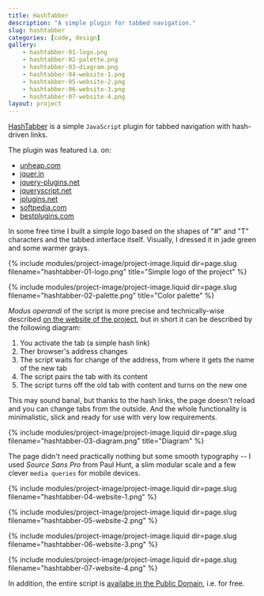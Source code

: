 ```yaml
---
title: HashTabber
description: "A simple plugin for tabbed navigation."
slug: hashtabber
categories: [code, design]
gallery:
    - hashtabber-01-logo.png
    - hashtabber-02-palette.png
    - hashtabber-03-diagram.png
    - hashtabber-04-website-1.png
    - hashtabber-05-website-2.png
    - hashtabber-06-website-3.png
    - hashtabber-07-website-4.png
layout: project
---
```


[HashTabber](http://hashtabber.smutnyleszek.com) is a simple `JavaScript` plugin for tabbed navigation with hash-driven links.

The plugin was featured i.a. on:

- [unheap.com](http://www.unheap.com/navigation/horizontal-tabbed/hashtabber/)
- [jquer.in](http://jquer.in/javascript-frameworks-for-developing-rich-applications/hashtabber/)
- [jquery-plugins.net](http://jquery-plugins.net/hashtabber-simple-hashchange-driven-tabbed-navigation)
- [jqueryscript.net](http://www.jqueryscript.net/blog/10-New-jQuery-Plugins-You-Have-To-See.html)
- [jplugins.net](http://www.jplugins.net/hashtabber/)
- [softpedia.com](http://webscripts.softpedia.com/script/Menus-Navigation/HashTabber-83059.html)
- [bestplugins.com](http://www.bestplugins.com/articles/jquery-plugins.html/)

In some free time I built a simple logo based on the shapes of "#" and "T" characters and the tabbed interface itself. Visually, I dressed it in jade green and some warmer grays.

{% include modules/project-image/project-image.liquid dir=page.slug filename="hashtabber-01-logo.png" title="Simple logo of the project" %}

{% include modules/project-image/project-image.liquid dir=page.slug filename="hashtabber-02-palette.png" title="Color palette" %}

*Modus operandi* of the script is more precise and technically-wise described [on the website of the project](http://hashtabber.smutnyleszek.com), but in short it can be described by the following diagram:

1. You activate the tab (a simple hash link)
2. Ther browser's address changes
3. The script waits for change of the address, from where it gets the name of the new tab
4. The script pairs the tab with its content
5. The script turns off the old tab with content and turns on the new one

This may sound banal, but thanks to the hash links, the page doesn't reload and you can change tabs from the outside. And the whole functionality is minimalistic, slick and ready for use with very low requirements.

{% include modules/project-image/project-image.liquid dir=page.slug filename="hashtabber-03-diagram.png" title="Diagram" %}

The page didn't need practically nothing but some smooth typography -- I used *Source Sans Pro* from Paul Hunt, a slim modular scale and a few clever `media queries` for mobile devices.

{% include modules/project-image/project-image.liquid dir=page.slug filename="hashtabber-04-website-1.png" %}

{% include modules/project-image/project-image.liquid dir=page.slug filename="hashtabber-05-website-2.png" %}

{% include modules/project-image/project-image.liquid dir=page.slug filename="hashtabber-06-website-3.png" %}

{% include modules/project-image/project-image.liquid dir=page.slug filename="hashtabber-07-website-4.png" %}

In addition, the entire script is [availabe in the Public Domain](https://creativecommons.org/publicdomain/zero/1.0/), i.e. for free.
